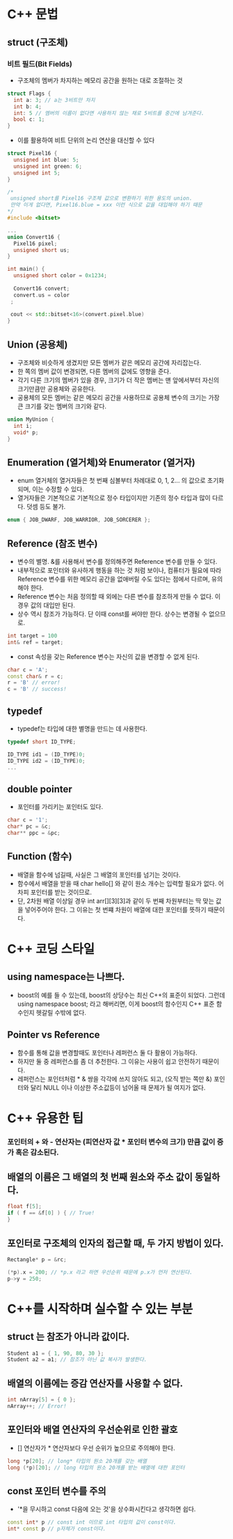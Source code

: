 # C++ 문법
## struct (구조체)
### 비트 필드(Bit Fields)
- 구조체의 멤버가 차지하는 메모리 공간을 원하는 대로 조절하는 것
```C++
struct Flags {
  int a: 3; // a는 3비트만 차지
  int b: 4;
  int: 5 // 멤버의 이름이 없다면 사용하지 않는 채로 5비트를 중간에 남겨준다.
  bool c: 1;
}
```

- 이를 활용하여 비트 단위의 논리 연산을 대신할 수 있다
```C++
struct Pixel16 {
  unsigned int blue: 5;
  unsigned int green: 6;
  unsigned int 5;
}

/*
 unsigned short를 Pixel16 구조체 값으로 변환하기 위한 용도의 union.
 만약 이게 없다면, Pixel16.blue = xxx 이런 식으로 값을 대입해야 하기 때문
*/
#include <bitset>

...
union Convert16 {
  Pixel16 pixel;
  unsigned short us;
}

int main() {
  unsigned short color = 0x1234;
  
  Convert16 convert;
  convert.us = color
 ;
 
 cout << std::bitset<16>(convert.pixel.blue)
}
```

## Union (공용체)
- 구조체와 비슷하게 생겼지만 모든 멤버가 같은 메모리 공간에 자리잡는다.
- 한 쪽의 멤버 값이 변경되면, 다른 멤버의 값에도 영향을 준다.
- 각기 다른 크기의 멤버가 있을 경우, 크기가 더 작은 멤버는 맨 앞에서부터 자신의 크기만큼만 공용체와 공유한다.
- 공용체의 모든 멤버는 같은 메모리 공간을 사용하므로 공용체 변수의 크기는 가장 큰 크기를 갖는 멤버의 크기와 같다.
```C++
union MyUnion {
  int i;
  void* p;
}
```

## Enumeration (열거체)와 Enumerator (열거자)
- enum 열거체의 열거자들은 첫 번째 심볼부터 차례대로 0, 1, 2... 의 값으로 초기화되며, 이는 수정할 수 있다.
- 열거자들은 기본적으로 기본적으로 정수 타입이지만 기존의 정수 타입과 많이 다르다. 덧셈 등도 불가.
```C++
enum { JOB_DWARF, JOB_WARRIOR, JOB_SORCERER };
```

## Reference (참조 변수)
- 변수의 별명. &를 사용해서 변수를 정의해주면 Reference 변수를 만들 수 있다.
- 내부적으로 포인터와 유사하게 행동을 하는 것 처럼 보이나, 컴퓨터가 필요에 따라 Reference 변수를 위한 메모리 공간을 없애버릴 수도 있다는 점에서 다르며, 유의해야 한다.
- Reference 변수는 처음 정의할 때 외에는 다른 변수를 참조하게 만들 수 없다. 이 경우 값의 대입만 된다.
- 상수 역시 참조가 가능하다. 단 이때 const를 써야만 한다. 상수는 변경될 수 없으므로.
```C++
int target = 100
int& ref = target;
```

- const 속성을 갖는 Reference 변수는 자신의 값을 변경할 수 없게 된다.
```C++
char c = 'A';
const char& r = c;
r = 'B' // error!
c = 'B' // success!
```

## typedef
- typedef는 타입에 대한 별명을 만드는 데 사용한다.
```C++
typedef short ID_TYPE;

ID_TYPE id1 = (ID_TYPE)0;
ID_TYPE id2 = (ID_TYPE)0;
...
```

## double pointer
- 포인터를 가리키는 포인터도 있다.
```C++
char c = '1';
char* pc = &c;
char** ppc = &pc;
```

## Function (함수)
- 배열을 함수에 넘길때, 사실은 그 배열의 포인터를 넘기는 것이다.
- 함수에서 배열을 받을 때 char hello[] 와 같이 원소 개수는 입력할 필요가 없다. 어차피 포인터를 받는 것이므로.
- 단, 2차원 배열 이상일 경우 int arr[][3][3]과 같이 두 번째 차원부터는 딱 맞는 값을 넣어주어야 한다. 그 이유는 첫 번쨰 차원이 배열에 대한 포인터를 뜻하기 때문이다.


# C++ 코딩 스타일
## using namespace는 나쁘다.
- boost의 예를 들 수 있는데, boost의 상당수는 최신 C++의 표준이 되었다. 그런데 using namespace boost; 라고 해버리면, 이게 boost의 함수인지 C++ 표준 함수인지 헷갈릴 수밖에 없다.

## Pointer vs Reference
- 함수를 통해 값을 변경할때도 포인터나 레퍼런스 둘 다 활용이 가능하다.
- 하지만 둘 중 레퍼런스를 좀 더 추천한다. 그 이유는 사용이 쉽고 안전하기 때문이다.
- 레퍼런스는 포인터처럼 * & 쌍을 각각에 쓰지 않아도 되고, (오직 받는 쪽만 &) 포인터와 달리 NULL 이나 이상한 주소값등이 넘어올 때 문제가 될 여지가 없다.

# C++ 유용한 팁
### 포인터의 + 와 - 연산자는 (피연산자 값 * 포인터 변수의 크기) 만큼 값이 증가 혹은 감소된다.
## 배열의 이름은 그 배열의 첫 번째 원소와 주소 값이 동일하다.
```C++
float f[5];
if ( f == &f[0] ) { // True!
}
```
## 포인터로 구조체의 인자의 접근할 때, 두 가지 방법이 있다.
```C++
Rectangle* p = &rc;

(*p).x = 200; // *p.x 라고 하면 우선순위 때문에 p.x가 먼저 연산된다.
p->y = 250;
```

# C++를 시작하며 실수할 수 있는 부분
## struct 는 참조가 아니라 값이다.
```C++
Student a1 = { 1, 90, 80, 30 };
Student a2 = a1; // 참조가 아닌 값 복사가 발생한다.
```

## 배열의 이름에는 증감 연산자를 사용할 수 없다.
```C++
int nArray[5] = { 0 };
nArray++; // Error!
```

## 포인터와 배열 연산자의 우선순위로 인한 괄호
- [] 연산자가 * 연산자보다 우선 순위가 높으므로 주의해야 한다.
```C++
long *p[20]; // long* 타입의 원소 20개를 갖는 배열
long (*p)[20]; // long 타입의 원소 20개를 받는 배열에 대한 포인터
```

## const 포인터 변수를 주의
- '*을 무시하고 const 다음에 오는 것'을 상수화시킨다고 생각하면 쉽다.
```C++
const int* p // const int 이므로 int 타입의 값이 const이다.
int* const p // p자체가 const이다.
```
